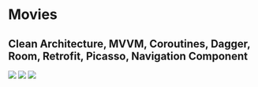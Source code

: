 # Movies

## Clean Architecture, MVVM, Coroutines, Dagger, Room, Retrofit, Picasso, Navigation Component

![](https://ibb.co.com/TMP8tG5) ![](https://ibb.co.com/mT92Z0b) ![](https://ibb.co.com/M7b4GmL)
